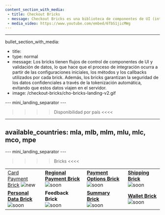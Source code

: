```yaml
---
content_section_with_media: 
 - title: Checkout Bricks
 - message: Checkout Bricks es una biblioteca de componentes de UI (interfaz de usuario) que tiene como objetivo permitir una integración client-side de forma modular a través de estructuras configurables, seguras y con una integración simplificada y unificada.
 - media_video: https://www.youtube.com/embed/6TbS1jicMWg
---
```


---
bullet_section_with_media: 
 - title: 
 - type: normal
 - message: Los bricks tienen flujos de control de componentes de UI y validación de datos, lo que hace que el proceso de integración ocurra a partir de las configuraciones iniciales, los métodos y los callbacks utilizados por cada brick. Además, los bricks garantizan la seguridad de los datos confidenciales a través de la tokenización automática, evitando que estos datos viajen en el servidor.
 - image: /checkout-bricks/cho-bricks-landing-v2.gif

--- mini_landing_separator ---

>>>> Disponibilidad por país <<<<
---
available_countries: mla, mlb, mlm, mlu, mlc, mco, mpe
---

--- mini_landing_separator ---

>>>> Bricks <<<<

| | | | |
|---|---|---|---|
| [Card Payment Brick](/developers/es/docs/checkout-bricks/card-payment-brick) ![new](checkout-bricks/new-button__ES-cópia.png) | [**Regional Payment Brick**](/developers/es/docs/checkout-bricks/regional-payment-brick) ![soon](checkout-bricks/soon-button__ES.png) | [**Payment Options Brick**](/developers/es/docs/checkout-bricks/payment-options-brick) ![soon](checkout-bricks/soon-button__ES.png) | [**Shipping Brick**](/developers/es/docs/checkout-bricks/shipping-brick) ![soon](checkout-bricks/soon-button__ES.png) |
| [**Personal Data Brick**](/developers/es/docs/checkout-bricks/personal-data-brick) ![soon](checkout-bricks/soon-button__ES.png) | **Feedback Brick** <br> ![soon](checkout-bricks/soon-button__ES.png) | [**Summary Brick**](/developers/es/docs/checkout-bricks/summary-brick) <br> ![soon](checkout-bricks/soon-button__ES.png) | [**Wallet Brick**](/developers/es/docs/checkout-bricks/wallet-brick) ![soon](checkout-bricks/soon-button__ES.png) |

<br>